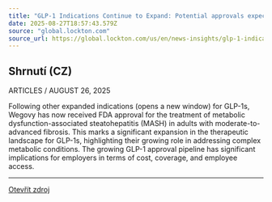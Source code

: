```yaml
---
title: "GLP-1 Indications Continue to Expand: Potential approvals expected through 2026"
date: 2025-08-27T18:57:43.579Z
source: "global.lockton.com"
source_url: https://global.lockton.com/us/en/news-insights/glp-1-indications-continue-to-expand-potential-approvals
---
```


## Shrnutí (CZ)
ARTICLES / AUGUST 26, 2025

Following other expanded indications (opens a new window) for GLP-1s, Wegovy has now received FDA approval for the treatment of metabolic dysfunction-associated steatohepatitis (MASH) in adults with moderate-to-advanced fibrosis. This marks a significant expansion in the therapeutic landscape for GLP-1s, highlighting their growing role in addressing complex metabolic conditions. The growing GLP-1 approval pipeline has significant implications for employers in terms of cost, coverage, and employee access.

---

[Otevřít zdroj](https://global.lockton.com/us/en/news-insights/glp-1-indications-continue-to-expand-potential-approvals)
